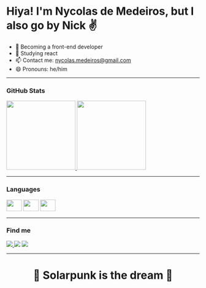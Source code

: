 # Hiya! I'm Nycolas de Medeiros, but I also go by Nick ✌️

- 🔭 Becoming a front-end developer
- 📙 Studying react
- 📫 Contact me: nycolas.medeiros@gmail.com
- 😄 Pronouns: he/him

<hr />

<div>
  <h3>GitHub Stats</h3>
  <a href="https://github.com/nycolasmedeiros">
    <img height="180em" src="https://github-readme-stats.vercel.app/api?username=nycolasmedeiros&show_icons=true&theme=merko&include_all_commit=true&count_private=true"/>
    <img height="180em" src="https://github-readme-stats.vercel.app/api/top-langs?username=nycolasmedeiros&layout=compact&langs_count=16&theme=merko"/>
  </a>          
</div>

<hr/>

<div>  
  <h3>Languages</h3>
  <img height="30" width="40" src="https://cdn.jsdelivr.net/gh/devicons/devicon/icons/html5/html5-plain.svg" />  
   <img height="30" width="40" src="https://cdn.jsdelivr.net/gh/devicons/devicon/icons/css3/css3-plain.svg" />          
  <img height="30" width="40" src="https://cdn.jsdelivr.net/gh/devicons/devicon/icons/javascript/javascript-plain.svg" />  
 </div>
 
 <hr/>
 
 <div>
  <h3>Find me</h3>
  <a href="https://www.instagram.com/nycolas.medeiros_/"><img src="https://img.shields.io/badge/Instagram-E4405F?style=for-the-badge&logo=instagram&logoColor=white" /> </a>
  <a href="https://github.com/nycolasmedeiros"><img src="https://img.shields.io/badge/GitHub-100000?style=for-the-badge&logo=github&logoColor=white" /></a>
  <a href="mail.to:nycolas.medeiros@gmail.com"><img src="https://img.shields.io/badge/Gmail-D14836?style=for-the-badge&logo=gmail&logoColor=white" /></a>
 </div>
 
 <hr/>

<div align="center">
  <h1>🤖 Solarpunk is the dream 🌱</h1>
</div>

